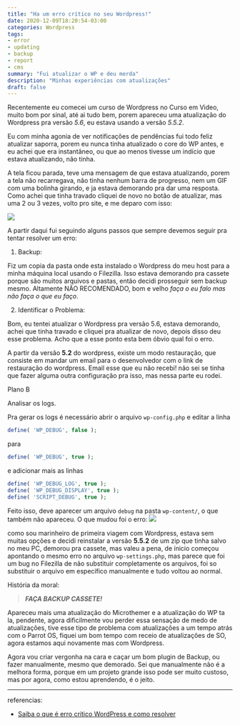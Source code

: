 ```yaml
---
title: "Ha um erro crítico no seu Wordpress!"
date: 2020-12-09T18:20:54-03:00
categories: Wordpress
tags:
- error
- updating
- backup
- report
- cms
summary: "Fui atualizar o WP e deu merda"
description: "Minhas experiências com atualizações"
draft: false
---
```


Recentemente eu comecei um curso de Wordpress no Curso em Video, muito bom por sinal, até ai tudo bem, porem apareceu uma atualização do Wordpress pra versão _5.6_, eu estava usando a versão _5.5.2_.

Eu com minha agonia de ver notificações de pendências fui todo feliz atualizar saporra, porem eu nunca tinha atualizado o core do WP antes, e eu achei que era instantâneo, ou que ao menos tivesse um indício que estava atualizando, não tinha.

A tela ficou parada, teve uma mensagem de que estava atualizando, porem a tela não recarregava, não tinha nenhum barra de progresso, nem um GIF com uma bolinha girando, e ja estava demorando pra dar uma resposta. Como achei que tinha travado cliquei de novo no botão de atualizar, mas uma 2 ou 3 vezes, volto pro site, e me deparo com isso:

![](https://i.ibb.co/9y6xjWS/wp-erro.jpg)

A partir daqui fui seguindo alguns passos que sempre devemos seguir pra tentar resolver um erro:

1. Backup:

Fiz um copia da pasta onde esta instalado o Wordpress do meu host para a minha máquina local usando o Filezilla.
Isso estava demorando pra cassete porque são muitos arquivos e pastas, então decidi prosseguir sem backup mesmo. Altamente NÃO RECOMENDADO, bom e velho _faça o eu falo mas não faça o que eu faço_.
 
2. Identificar o Problema:

Bom, eu tentei atualizar o Wordpress pra versão 5.6, estava demorando, achei que tinha travado e cliquei pra atualizar de novo, depois disso deu esse problema. Acho que a esse ponto esta bem óbvio qual foi o erro.

A partir da versão **5.2** do wordpress, existe um modo restauração, que consiste em mandar um email para o desenvolvedor
com o link de restauração do wordpress. Email esse que eu não recebi! não sei se tinha que fazer alguma outra configuração pra isso,
mas nessa parte eu rodei.

Plano B

Analisar os logs.

Pra gerar os logs é necessário abrir o arquivo `wp-config.php` e editar a linha

```php
define( 'WP_DEBUG', false );
```
para
```php
define( 'WP_DEBUG', true );
```

e adicionar mais as linhas
```php
define( 'WP_DEBUG_LOG', true );
define( 'WP_DEBUG_DISPLAY', true );
define( 'SCRIPT_DEBUG', true );
```

Feito isso, deve aparecer um arquivo `debug` na pasta `wp-content/`, o que também não apareceu.
O que mudou foi o erro:
![](https://i.ibb.co/LhSZ273/screenshot-20201209-185248.png)

como sou marinheiro de primeira viagem com Wordpress, estava sem muitas opções e decidi reinstalar a versão **5.5.2** de um zip que tinha salvo no meu PC, demorou pra cassete, mas valeu a pena, de ínicio começou apontando o mesmo erro no arquivo `wp-settings.php`, mas parece que foi um bug no Filezilla de não substituir completamente os arquivos, foi so substituir o arquivo em específico manualmente e tudo voltou ao normal.


História da moral:
> _**FAÇA BACKUP CASSETE!**_

Apareceu mais uma atualização do Microthemer e a atualização do WP ta la, pendente, agora dificilmente vou perder essa sensação de medo de atualizações, tive esse tipo de problema com atualizações a um tempo atrás com o Parrot OS, fiquei um bom tempo com receio de atualizações de SO, agora estamos aqui novamente mas com Wordpress.

Agora vou criar vergonha na cara e caçar um bom plugin de Backup, ou fazer manualmente, mesmo que demorado. Sei que manualmente não é a melhora forma, porque em um projeto grande isso pode ser muito custoso, mas por agora, como estou aprendendo, é o jeito.

---

referencias:
- [Saiba o que é erro crítico WordPress e como resolver](https://rockcontent.com/br/blog/erro-critico-wordpress/)

